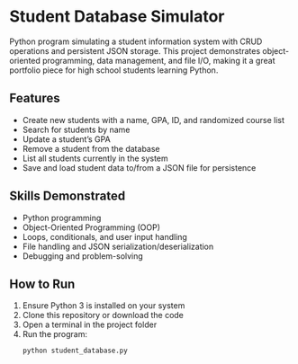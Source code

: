 # Student Database Simulator

Python program simulating a student information system with CRUD operations and persistent JSON storage. This project demonstrates object-oriented programming, data management, and file I/O, making it a great portfolio piece for high school students learning Python.

## Features

- Create new students with a name, GPA, ID, and randomized course list
- Search for students by name
- Update a student’s GPA
- Remove a student from the database
- List all students currently in the system
- Save and load student data to/from a JSON file for persistence

## Skills Demonstrated

- Python programming
- Object-Oriented Programming (OOP)
- Loops, conditionals, and user input handling
- File handling and JSON serialization/deserialization
- Debugging and problem-solving

## How to Run

1. Ensure Python 3 is installed on your system
2. Clone this repository or download the code
3. Open a terminal in the project folder
4. Run the program:
   ```bash
   python student_database.py

